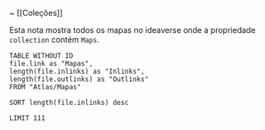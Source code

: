 ~ [[Coleções]] 

Esta nota mostra todos os mapas no ideaverse onde a propriedade `collection` contém `Maps`.  

```dataview
TABLE WITHOUT ID 
file.link as "Mapas",
length(file.inlinks) as "Inlinks",
length(file.outlinks) as "Outlinks"
FROM "Atlas/Mapas" 

SORT length(file.inlinks) desc 

LIMIT 111
````
